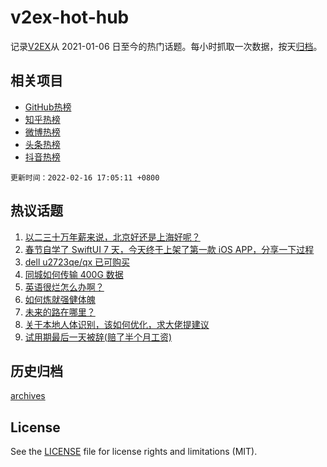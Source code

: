 # v2ex-hot-hub

 记录[V2EX](https://www.v2ex.com/)从 2021-01-06 日至今的热门话题。每小时抓取一次数据，按天[归档](archives)。
 
 ## 相关项目

- [GitHub热榜](https://github.com/snaildev/github-hot-hub)
- [知乎热榜](https://github.com/snaildev/zhihu-hot-hub)
- [微博热榜](https://github.com/snaildev/weibo-hot-hub)
- [头条热榜](https://github.com/snaildev/toutiao-hot-hub)
- [抖音热榜](https://github.com/snaildev/douyin-hot-hub)


 `更新时间：2022-02-16 17:05:11 +0800`

## 热议话题

1. [以二三十万年薪来说，北京好还是上海好呢？](https://www.v2ex.com/t/834078)
1. [春节自学了 SwiftUI 7 天，今天终于上架了第一款 iOS APP，分享一下过程](https://www.v2ex.com/t/834180)
1. [dell u2723qe/qx 已可购买](https://www.v2ex.com/t/834097)
1. [同城如何传输 400G 数据](https://www.v2ex.com/t/834206)
1. [英语很烂怎么办啊？](https://www.v2ex.com/t/834175)
1. [如何炼就强健体魄](https://www.v2ex.com/t/834068)
1. [未来的路在哪里？](https://www.v2ex.com/t/834179)
1. [关于本地人体识别，该如何优化，求大佬提建议](https://www.v2ex.com/t/834139)
1. [试用期最后一天被辞(赔了半个月工资)](https://www.v2ex.com/t/834126)

## 历史归档

[archives](archives)

## License

See the [LICENSE](LICENSE) file for license rights and limitations (MIT).
